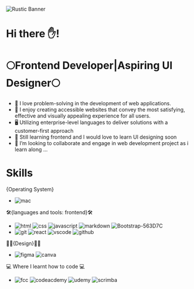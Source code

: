 ![Rustic Banner](https://github.com/mariamALLI/mariamALLI/assets/81536650/e8c059f0-2e84-459d-8fac-5aaf92fe2437)


#                Hi there ✋!
#      🌕Frontend Developer|Aspiring UI Designer🌕

- 👋 I love problem-solving in the development of web applications. 
- 👀  I enjoy creating accessible websites that convey the most satisfying, effective and visually appealing experience for all users.
- 🖥️ Utilizing enterprise-level languages to deliver solutions with a customer-first approach
- 🌱 Still learning frontend and I would love to learn UI designing soon
- 💞️ I’m looking to collaborate and engage in web development project as i learn along ...


# Skills
{Operating System}
- ![mac ](https://github.com/mariamALLI/mariamALLI/assets/81536650/39436463-ff7a-4325-9275-b2e1a3a8f503)


🛠️{languages and tools: frontend}🛠️
- ![html](https://github.com/mariamALLI/mariamALLI/assets/81536650/6c713c1b-475b-4ed3-802e-14feb8eb4a7d)
![css](https://github.com/mariamALLI/mariamALLI/assets/81536650/d4c655b1-160b-4f10-890b-d2740f2cc9e2)
![javascript](https://github.com/mariamALLI/mariamALLI/assets/81536650/ebea9edb-8500-46d5-81f6-a9bfa8dd59bf)
![markdown](https://github.com/mariamALLI/mariamALLI/assets/81536650/4114e00f-92f8-457a-9167-e05796ddd3dd)
![Bootstrap-563D7C](https://github.com/mariamALLI/mariamALLI/assets/81536650/d1d1dc86-267c-4eea-ae5a-b9222b929412)
- ![git](https://github.com/mariamALLI/mariamALLI/assets/81536650/3dbee567-993b-4d60-8b47-398f94704431)
![react](https://github.com/mariamALLI/mariamALLI/assets/81536650/b7a62e5b-a728-4bd7-82f7-a970560e08f5)
![vscode](https://github.com/mariamALLI/mariamALLI/assets/81536650/5e263f27-c017-482d-865d-8bc226f96fbb)
![github](https://github.com/mariamALLI/mariamALLI/assets/81536650/6476f26a-4807-4465-b49d-a2c143d533a2)


🌈💐{Design}🌈💐
- ![figma](https://github.com/mariamALLI/mariamALLI/assets/81536650/f2a9278a-1ae4-444a-96c5-0ec748e29d80)
![canva](https://github.com/mariamALLI/mariamALLI/assets/81536650/d69157f0-7858-4caf-9229-0b9dc30e7058)


💻 Where I learnt how to code 💻
- ![fcc](https://github.com/mariamALLI/mariamALLI/assets/81536650/799285ee-f4bf-47de-b6e7-2a584dda8765)
![codeacdemy](https://github.com/mariamALLI/mariamALLI/assets/81536650/9c02371d-c14a-4ede-8d41-dc6eec493897)
![udemy](https://github.com/mariamALLI/mariamALLI/assets/81536650/989bf21c-1069-4222-bf50-e58a7e44278f)
![scrimba](https://github.com/mariamALLI/mariamALLI/assets/81536650/a7ecc6c7-17e0-4326-9eb5-07916d0cbdc0)













<!---
mariamALLI/mariamALLI is a ✨ special ✨ repository because its `README.md` (this file) appears on your GitHub profile.
You can click the Preview link to take a look at your changes.
--->
